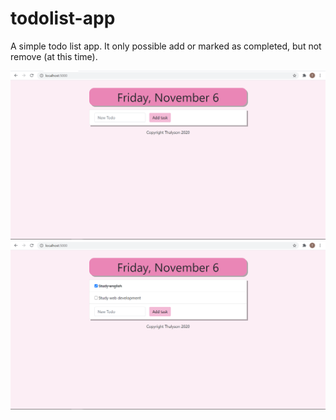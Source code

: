 # todolist-app
A simple todo list app. It only possible add or marked as completed, but not remove (at this time).

![first screen](/images/first.png)
![using screen](/images/using.png)
